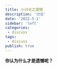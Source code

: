 ```yaml
---
title: 小讨论之遗憾
description: '讨论'
date: '2022-5-1'
sidebar: 'left'
categories: 
 - discuss
tags: 
 - discuss
publish: true
---
```


**你认为什么才是遗憾呢？**

